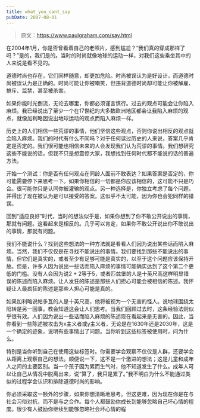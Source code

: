 ```yaml
---
title: what_you_cant_say
pubDate: 2007-08-01
---
```


> 原文：https://www.paulgraham.com/say.html 

            
在2004年1月，你是否曾看着自己的老照片，感到尴尬？“我们真的穿成那样了吗？”是的，我们是的。当时的时尚就像地球的运动一样，对我们这些乘坐其中的人来说是看不见的。

道德时尚也存在，它们同样随意，却更加危险。时尚被误认为是好设计，而道德时尚被误认为是正确的。时尚可能让你被嘲笑，但违背道德时尚却可能让你被解雇、排斥、监禁，甚至被杀害。

如果你能时光倒流，无论去哪里，你都必须谨言慎行。过去的观点可能会让你陷入麻烦。我已经说出了至少一个在17世纪的大多数欧洲地区都会让我陷入麻烦的观点，就像加利略因说出地球运动的观点而陷入麻烦一样。

历史上的人们相信一些荒谬的事情，他们坚信这些观点，否则你说出相反的观点就会陷入麻烦。我们的时代有什么不同吗？对于任何读过历史的人来说，答案几乎肯定是否定的。我们很可能也相信未来的人会发现我们认为荒谬的事情。我们想研究这些不能说的话，但我不只是想震惊大家，我想找到任何时代都不能说的话的普遍方法。

开始一个测试：你是否有任何观点在同龄人面前不敢表达？如果答案是否定的，你可能需要停下来思考一下。如果你相信的一切都是你应该相信的，这可能不只是巧合。很可能你只是认同你被灌输的观点。另一种选择是，你独立考虑了每个问题，并得出了现在被认为是可以接受的答案。这似乎不太可能，因为你也会犯同样的错误。

回到“适应良好”时代，当时的想法似乎是，如果你想到了你不敢公开说出的事情，那就有问题。这看起来是相反的。几乎可以肯定，如果你不敢公开说出你不敢说出的事情，那就有问题。

我们不能说什么？找到这些想法的一种方法就是看看人们因为说出某些话而陷入麻烦。当然，我们不仅仅是在寻找不能说出的事情。我们要找到那些不能说出的事情，但它们是真实的，或者至少有足够可能是真实的，以至于这个问题应该保持开放。但是，许多人因为说出一些话而陷入麻烦的事情可能确实达到了这个第二个更低的门槛。没有人会因为说2 + 2等于5，或者匹兹堡的人是十英尺高这样明显错误的陈述而陷入麻烦。让人发狂的陈述是那些人们担心可能会被相信的陈述。我怀疑让人最疯狂的陈述是那些人担心可能是真的。

如果加利略说帕多瓦的人是十英尺高，他将被视为一个无害的怪人。说地球围绕太阳转是另一回事。教会知道这会让人们思考。当我们回顾过去时，这条经验法则似乎很有效。人们因为说出一些话而陷入麻烦的陈述现在看起来是无害的。因此，当你看到一些陈述被攻击为x主义者或y主义者，无论是在1630年还是2030年，这是一个确定的迹象，说明有些事情出了问题。当你听到这些标签被使用时，问为什么。

特别是当你听到自己在使用这些标签时。你需要学会观察不仅仅是人群，还要学会从距离上观察自己的想法。顺便说一下，这不是一个激进的想法；这是儿童和成年人之间的主要区别。当一个孩子因为累而生气时，他不知道发生了什么。成年人可以让自己从情况中脱离出来，说“算了，我只是累了。”我不明白为什么不能通过类似的过程学会认识和排除道德时尚的影响。

你必须采取这一额外的步骤，如果你想清晰地思考。但这更难，因为现在你是在与社会习俗对抗，而不是与之合作。每个人都鼓励你成长到能够忽略自己坏心情的程度。很少有人鼓励你继续到能够忽略社会坏心情的程